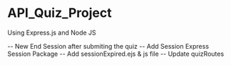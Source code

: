 # API_Quiz_Project
Using Express.js and Node JS

-- New End Session after submiting the quiz
-- Add Session Express Session Package
-- Add sessionExpired.ejs & js file
-- Update quizRoutes
